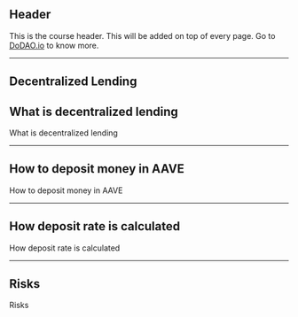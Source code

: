 ## Header
This is the course header. This will be added on top of every page. Go to [DoDAO.io](https://www.dodao.io) to know more.

---

## Decentralized Lending


## What is decentralized lending

What is decentralized lending


    


---
## How to deposit money in AAVE

How to deposit money in AAVE


    


---
## How deposit rate is calculated

How deposit rate is calculated


    


---
## Risks

Risks


    

 
